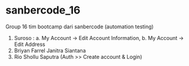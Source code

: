 # sanbercode_16
Group 16 tim bootcamp dari sanbercode (automation testing)
1. Suroso : 
    a. My Account -> Edit Account Information, 
    b. My Account -> Edit Address 
2. Briyan Farrel Janitra Siantana
3. Rio Shollu Saputra (Auth >> Create account & Login)